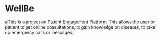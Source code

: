 # WellBe
#This is a project on Patient Engagement Platform.
This allows the user or patient to get online consultations, to gain knowledge on diseases, to take up emergency calls or messages.
